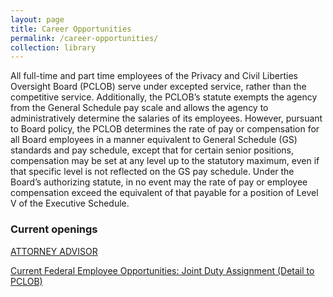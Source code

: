 ```yaml
---
layout: page
title: Career Opportunities
permalink: /career-opportunities/
collection: library
---
```


All full-time and part time employees of the Privacy and Civil Liberties Oversight Board (PCLOB) serve under excepted service, rather than the competitive service. Additionally, the PCLOB’s statute exempts the agency from the General Schedule pay scale and allows the agency to administratively determine the salaries of its employees.  However, pursuant to Board policy, the PCLOB determines the rate of pay or compensation for all Board employees in a manner equivalent to General Schedule (GS) standards and pay schedule, except that for certain senior positions, compensation may be set at any level up to the statutory maximum, even if that specific level is not reflected on the GS pay schedule. Under the Board’s authorizing statute, in no event may the rate of pay or employee compensation exceed the equivalent of that payable for a position of Level V of the Executive Schedule.

<!--If selected for an interview and you require personal assistance services, please submit a reasonable accommodation request to [Human Resources](mailto:jobs@pclob.gov). -->

### Current openings   

[ATTORNEY ADVISOR](https://www.pclob.gov/attorney-advisor/)

<!-- [EXECUTIVE DIRECTOR](https://www.pclob.gov/executive-director/) -->

<!-- [INTERNAL CONTROLS OFFICER](https://www.pclob.gov/internal-controls-officer/) -->

<!-- [OPERATIONS DIRECTOR](https://www.pclob.gov/operations-director/) -->

<!-- [PROGRAM ANALYST](https://www.pclob.gov/program-analyst/) -->

<!--[SUMMER LAW FELLOW / SUMMER POLICY FELLOW](https://www.pclob.gov/summer-law-policy-fellow/) -->

<!--[TECHNOLOGIST](https://www.pclob.gov/technologist/) -->

[Current Federal Employee Opportunities: Joint Duty Assignment (Detail to PCLOB)](https://www.pclob.gov/jda/)

<!-- [GENERAL ATTORNEY](https://www.pclob.gov/general-attorney/) -->
 
<!-- [HUMAN RESOURCES SPECIALIST ](https://www.pclob.gov/human-resources/) -->
